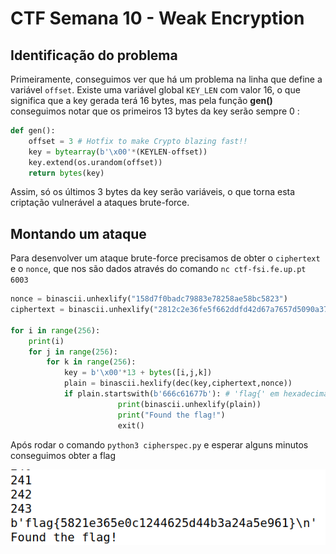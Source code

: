 # CTF Semana 10 - Weak Encryption


## Identificação do problema

Primeiramente, conseguimos ver que há um problema na linha que define a variável `offset`.
Existe uma variável global `KEY_LEN` com valor 16, o que significa que a key gerada terá 16 bytes, mas pela função **gen()** conseguimos notar que os primeiros 13 bytes da key serão sempre 0 : 

```py
def gen(): 
	offset = 3 # Hotfix to make Crypto blazing fast!!
	key = bytearray(b'\x00'*(KEYLEN-offset)) 
	key.extend(os.urandom(offset))
	return bytes(key)
```

Assim, só os últimos 3 bytes da key serão variáveis, o que torna esta criptação vulnerável a ataques brute-force.

## Montando um ataque

Para desenvolver um ataque brute-force precisamos de obter o `ciphertext` e o `nonce`, que nos são dados através do comando `nc ctf-fsi.fe.up.pt 6003`

```py
nonce = binascii.unhexlify("158d7f0badc79883e78258ae58bc5823")
ciphertext = binascii.unhexlify("2812c2e36fe5f662ddfd42d67a7657d5090a3773d5e0daf60952e737e39fb33d260bdf00d7510c")

for i in range(256):
	print(i)
	for j in range(256):
		for k in range(256):
			key = b'\x00'*13 + bytes([i,j,k])
			plain = binascii.hexlify(dec(key,ciphertext,nonce))
			if plain.startswith(b'666c61677b'): # 'flag{' em hexadecimal
                		print(binascii.unhexlify(plain))
                		print("Found the flag!")
                		exit()
```

Após rodar o comando `python3 cipherspec.py` e esperar alguns minutos conseguimos obter a flag

![image](./images/ctf.png)